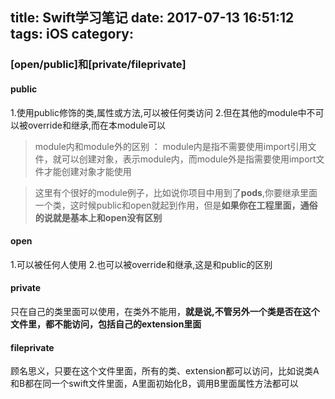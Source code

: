 title: Swift学习笔记
date: 2017-07-13 16:51:12
tags: iOS
category:
---

### [open/public]和[private/fileprivate]

#### public

1.使用public修饰的类,属性或方法,可以被任何类访问
2.但在其他的module中不可以被override和继承,而在本module可以

>module内和module外的区别 ： module内是指不需要使用import引用文件，就可以创建对象，表示module内，而module外是指需要使用import文件才能创建对象才能使用

> 这里有个很好的module例子，比如说你项目中用到了**pods**,你要继承里面一个类，这时候public和open就起到作用，但是**如果你在工程里面，通俗的说就是基本上和open没有区别**

#### open
1.可以被任何人使用
2.也可以被override和继承,这是和public的区别

#### private
只在自己的类里面可以使用，在类外不能用，**就是说,不管另外一个类是否在这个文件里，都不能访问，包括自己的extension里面**

#### fileprivate
顾名思义，只要在这个文件里面，所有的类、extension都可以访问，比如说类A和B都在同一个swift文件里面，A里面初始化B，调用B里面属性方法都可以
